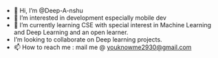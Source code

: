 - 👋 Hi, I’m @Deep-A-nshu
- 👀 I’m interested in development especially mobile dev
- 🌱 I’m currently learning CSE with special interest in Machine Learning and Deep Learning and an open learner.
-  I’m looking to collaborate on Deep learning projects.
- 📫 How to reach me : mail me @ youknowme2930@gmail.com 

<!---
Deep-A-nshu/Deep-A-nshu is a ✨ special ✨ repository because its `README.md` (this file) appears on your GitHub profile.
You can click the Preview link to take a look at your changes.
--->
